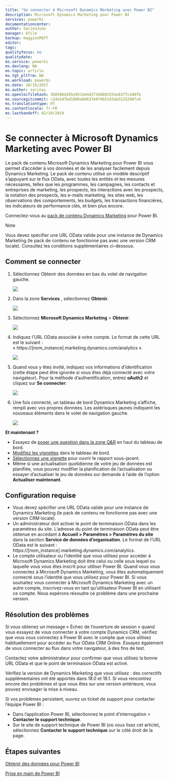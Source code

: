 ```yaml
---
title: "Se connecter à Microsoft Dynamics Marketing avec Power BI"
description: Microsoft Dynamics Marketing pour Power BI
services: powerbi
documentationcenter: 
author: SarinaJoan
manager: kfile
backup: maggiesMSFT
editor: 
tags: 
qualityfocus: no
qualitydate: 
ms.service: powerbi
ms.devlang: NA
ms.topic: article
ms.tgt_pltfrm: NA
ms.workload: powerbi
ms.date: 10/16/2017
ms.author: sarinas
ms.openlocfilehash: 3b05064265e951e64d1f34d801555e837fc4d8fb
ms.sourcegitcommit: c24e5d7bd1806e0d637e974b5143ab5125298fc6
ms.translationtype: HT
ms.contentlocale: fr-FR
ms.lasthandoff: 02/19/2018
---
```

# <a name="connect-to-microsoft-dynamics-marketing-with-power-bi"></a>Se connecter à Microsoft Dynamics Marketing avec Power BI
Le pack de contenu Microsoft Dynamics Marketing pour Power BI vous permet d’accéder à vos données et de les analyser facilement depuis Dynamics Marketing. Le pack de contenu utilise un modèle descriptif s’appuyant sur le flux OData, avec toutes les entités et les mesures nécessaires, telles que les programmes, les campagnes, les contacts et entreprises de marketing, les prospects, les interactions avec les prospects, la notation des prospects, les e-mails marketing, les sites web, les observations des comportements, les budgets, les transactions financières, les indicateurs de performance clés, et bien plus encore. 

Connectez-vous au [pack de contenu Dynamics Marketing](https://app.powerbi.com/getdata/services/microsoft-dynamics-marketing) pour Power BI.

>[!NOTE]
>Vous devez spécifier une URL OData valide pour une instance de Dynamics Marketing (le pack de contenu ne fonctionne pas avec une version CRM locale). Consultez les conditions supplémentaires ci-dessous.

## <a name="how-to-connect"></a>Comment se connecter
1. Sélectionnez Obtenir des données en bas du volet de navigation gauche.
   
   ![](media/service-connect-to-microsoft-dynamics-marketing/pbi_getdata.png) 
2. Dans la zone **Services** , sélectionnez **Obtenir**.
   
   ![](media/service-connect-to-microsoft-dynamics-marketing/pbi_getservices.png) 
3. Sélectionnez **Microsoft Dynamics Marketing** \> **Obtenir**.
   
   ![](media/service-connect-to-microsoft-dynamics-marketing/mdmarketing.png)
4. Indiquez l’URL OData associée à votre compte.  Le format de cette URL est le suivant : « https://[nom\_instance].marketing.dynamics.com/analytics ».
   
   ![](media/service-connect-to-microsoft-dynamics-marketing/pbi_dynmktgserviceurl.png)
5. Quand vous y êtes invité, indiquez vos informations d’identification (cette étape peut être ignorée si vous êtes déjà connecté avec votre navigateur). Pour la méthode d’authentification, entrez **oAuth2** et cliquez sur **Se connecter**:
   
   ![](media/service-connect-to-microsoft-dynamics-marketing/pbi_dynammktgoauth2.png)
6. Une fois connecté, un tableau de bord Dynamics Marketing s’affiche, rempli avec vos propres données. Les astérisques jaunes indiquent les nouveaux éléments dans le volet de navigation gauche.
   
   ![](media/service-connect-to-microsoft-dynamics-marketing/pbi_dynammktgnewdash.png)

**Et maintenant ?**

* Essayez de [poser une question dans la zone Q&R](power-bi-q-and-a.md) en haut du tableau de bord.
* [Modifiez les vignettes](service-dashboard-edit-tile.md) dans le tableau de bord.
* [Sélectionnez une vignette](service-dashboard-tiles.md) pour ouvrir le rapport sous-jacent.
* Même si une actualisation quotidienne de votre jeu de données est planifiée, vous pouvez modifier la planification de l’actualisation ou essayer d’actualiser le jeu de données sur demande à l’aide de l’option **Actualiser maintenant**.

## <a name="system-requirements"></a>Configuration requise
* Vous devez spécifier une URL OData valide pour une instance de Dynamics Marketing (le pack de contenu ne fonctionne pas avec une version CRM locale).  
* Un administrateur doit activer le point de terminaison OData dans les paramètres du site. L’adresse du point de terminaison OData peut être obtenue en accédant à **Accueil \> Paramètres \> Paramètres du site** dans la section **Service de données d’organisation**.  Le format de l’URL OData est le suivant : https://[nom\_instance].marketing.dynamics.com/analytics.  
* Le compte utilisateur ou l’identité que vous utilisez pour accéder à Microsoft Dynamics Marketing doit être celui ou celle sous lequel ou laquelle vous vous êtes inscrit pour utiliser Power BI. Quand vous vous connectez à Microsoft Dynamics Marketing, vous êtes automatiquement connecté sous l’identité que vous utilisez pour Power BI. Si vous souhaitez vous connecter à Microsoft Dynamics Marketing avec un autre compte, inscrivez-vous en tant qu’utilisateur Power BI en utilisant ce compte. Nous espérons résoudre ce problème dans une prochaine version.   

## <a name="troubleshooting"></a>Résolution des problèmes
Si vous obtenez un message « Échec de l’ouverture de session » quand vous essayez de vous connecter à votre compte Dynamics CRM, vérifiez que vous vous connectez à Power BI avec le compte que vous utilisez habituellement pour accéder au flux OData CRM Online. Essayez également de vous connecter au flux dans votre navigateur, à des fins de test.

Contactez votre administrateur pour confirmer que vous utilisez la bonne URL OData et que le point de terminaison OData est activé.

Vérifiez la version de Dynamics Marketing que vous utilisez : des correctifs supplémentaires ont été apportés dans 18.0 et 18.1. Si vous rencontrez encore des problèmes et que vous êtes sur une version antérieure, vous pouvez envisager la mise à niveau.

Si vos problèmes persistent, ouvrez un ticket de support pour contacter l’équipe Power BI :

* Dans l’application Power BI, sélectionnez le point d’interrogation \> **Contacter le support technique**.
* Sur le site de support technique de Power BI (où vous lisez cet article), sélectionnez **Contacter le support technique** sur le côté droit de la page.

## <a name="next-steps"></a>Étapes suivantes
[Obtenir des données pour Power BI](service-get-data.md)

[Prise en main de Power BI](service-get-started.md)

